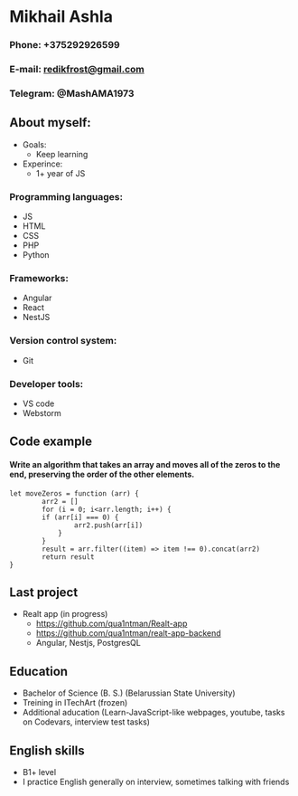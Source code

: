 # **Mikhail Ashla**

### **Phone:** +375292926599
### **E-mail:** redikfrost@gmail.com
### **Telegram:** @MashAMA1973

## **About myself:**
- Goals: 
	- Keep learning
- Experince:
	- 1+ year of JS

### **Programming languages:**
- JS
- HTML
- CSS
- PHP
- Python

### **Frameworks:**
- Angular
- React
- NestJS

### **Version control system:**
- Git

### **Developer tools:**
- VS code
- Webstorm

## **Code example**
#### Write an algorithm that takes an array and moves all of the zeros to the end, preserving the order of the other elements.

	let moveZeros = function (arr) {
    		arr2 = []
    		for (i = 0; i<arr.length; i++) {
        	if (arr[i] === 0) {
            		arr2.push(arr[i])
        		}
    		}
    		result = arr.filter((item) => item !== 0).concat(arr2)
    		return result
	}


## **Last project**
- Realt app (in progress)
	- <https://github.com/qua1ntman/Realt-app>
	- <https://github.com/qua1ntman/realt-app-backend>
	- Angular, Nestjs, PostgresQL

## **Education**
- Bachelor of Science (B. S.) (Belarussian State University)
- Treining in ITechArt (frozen)
- Additional aducation (Learn-JavaScript-like webpages, youtube, tasks on Codevars, interview test tasks)

## **English skills**
- B1+ level
- I practice English generally on interview, sometimes talking with friends